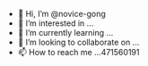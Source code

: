 - 👋 Hi, I’m @novice-gong
- 👀 I’m interested in ...
- 🌱 I’m currently learning ...
- 💞️ I’m looking to collaborate on ...
- 📫 How to reach me ...471560191

<!---
novice-gong/novice-gong is a ✨ special ✨ repository because its `README.md` (this file) appears on your GitHub profile.
You can click the Preview link to take a look at your changes.
--->

